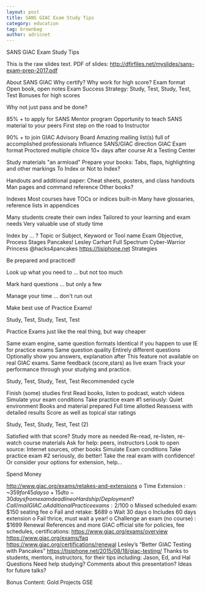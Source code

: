 ```yaml
---
layout: post
title: SANS GIAC Exam Study Tips
category: education
tag: brownbag
author: adricnet
---
```


SANS GIAC Exam Study Tips

This is the raw slides text. PDF of slides: http://dfirfiles.net/myslides/sans-exam-prep-2017.pdf

About SANS GIAC
Why certify?
Why work for high score? 
Exam format
Open book, open notes
Exam Success Strategy:
Study, Test, Study, Test, Test
Bonuses for high scores

Why not just pass and be done?

85% + to apply for SANS Mentor program
Opportunity to teach SANS material to your peers
First step on the road to Instructor

90% + to join GIAC Advisory Board
Amazing mailing list(s) full of accomplished professionals
Influence SANS/GIAC direction
GIAC Exam format
Proctored multiple choice
10+ days after course
At a Testing Center

Study materials
 "an armload"
Prepare your books:
Tabs, flaps, highlighting and other markings
To Index or Not to Index?

Handouts and additional paper:
Cheat sheets, posters, and class handouts
Man pages and command reference
Other books?


Indexes
Most courses have TOCs or indices built-in
Many have glossaries, reference lists in appendices

Many students create their own index
Tailored to your learning and exam needs
Very valuable use of study time

Index by … ?
Topic or Subject, Keyword or Tool name
Exam Objective, Process Stages
Pancakes!
Lesley Carhart
Full Spectrum Cyber-Warrior Princess
@hacks4pancakes
https://tisiphone.net
Strategies


Be prepared and practiced!

Look up what you need to … but not too much

Mark hard questions ... but only a few

Manage your time … don't run out

Make best use of Practice Exams!

Study, Test, Study, Test, Test




Practice Exams
just like the real thing, but way cheaper

Same exam engine, same question formats
	Identical if you happen to use IE for practice exams 
Same question quality
	Entirely different questions
Optionally show you answers, explanation after
	This feature not available on real GIAC exams.
Same feedback (score,stars) as live exam
	Track your performance through your studying and practice.


Study, Test, Study, Test, Test
Recommended cycle 

 Finish (some) studies first
	Read books, listen to podcast, watch videos
 Simulate your exam conditions
	Take practice exam #1 seriously:
		Quiet environment
		Books and material prepared
		Full time allotted
 Reassess with detailed results
	Score as well as topical star ratings

Study, Test, Study, Test, Test (2)

Satisfied with that score?
Study more as needed
Re-read, re-listen, re-watch course materials
Ask for help: peers, instructors
Look to open source: Internet sources, other books
 Simulate Exam conditions
Take practice exam #2 seriously, do better!
 Take the real exam with confidence!
Or consider your options for extension, help...

Spend Money

http://www.giac.org/exams/retakes-and-extensions
o Time Extension : ~$359 for 45 days
	o    +15d to -30days from exam deadline
	o    Hardship/Deployment? Call/mail GIAC.
o Additional Practice exams: 2/$100
o Missed scheduled exam: $150 seating fee
o Fail and retake: $689
	o    Wait 30 days
	o    Includes 60 days extension
	o    Fail thrice, must wait a year!
o Challenge an exam (no course) : $1699
Renewal
References and more
GIAC official site for policies, fee schedules, certifications:
https://www.giac.org/exams/overview
https://www.giac.org/exams/faq
https://www.giac.org/certifications/renewal
Lesley’s “Better GIAC Testing with Pancakes”
https://tisiphone.net/2015/08/18/giac-testing/
Thanks to students, mentors, instructors, for their tips including:
Jason, Ed, and Hal
Questions
Need help studying?
Comments about this presentation?
Ideas for future talks?

Bonus Content:
Gold Projects
GSE
